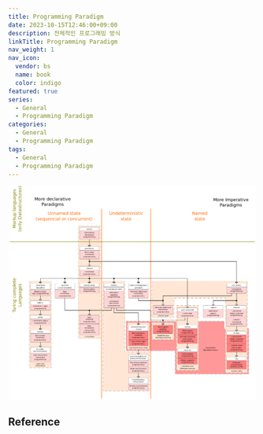 ```yaml
---
title: Programming Paradigm
date: 2023-10-15T12:46:00+09:00
description: 전체적인 프로그래밍 방식
linkTitle: Programming Paradigm
nav_weight: 1
nav_icon:
  vendor: bs
  name: book
  color: indigo
featured: true
series:
  - General
  - Programming Paradigm
categories:
  - General
  - Programming Paradigm
tags:
  - General
  - Programming Paradigm
---
```


<p align="center"><img src="prg-paradigms.png"></p>

## Reference
